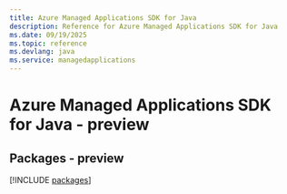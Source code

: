 ```yaml
---
title: Azure Managed Applications SDK for Java
description: Reference for Azure Managed Applications SDK for Java
ms.date: 09/19/2025
ms.topic: reference
ms.devlang: java
ms.service: managedapplications
---
```

# Azure Managed Applications SDK for Java - preview
## Packages - preview
[!INCLUDE [packages](managed-applications-index.md)]